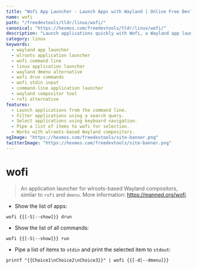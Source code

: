 ```yaml
---
title: "Wofi App Launcher - Launch Apps with Wayland | Online Free DevTools by Hexmos"
name: wofi
path: "/freedevtools/tldr/linux/wofi/"
canonical: "https://hexmos.com/freedevtools/tldr/linux/wofi/"
description: "Launch applications quickly with Wofi, a Wayland app launcher.  Similar to rofi and dmenu, it offers flexible searching and selection. Free online tool, no registration required."
category: linux
keywords:
  - wayland app launcher
  - wlroots application launcher
  - wofi command line
  - linux application launcher
  - wayland dmenu alternative
  - wofi drun commands
  - wofi stdin input
  - command-line application launcher
  - wayland compositor tool
  - rofi alternative
features:
  - Launch applications from the command line.
  - Filter applications using a search query.
  - Select applications using keyboard navigation.
  - Pipe a list of items to wofi for selection.
  - Works with wlroots-based Wayland compositors.
ogImage: "https://hexmos.com/freedevtools/site-banner.png"
twitterImage: "https://hexmos.com/freedevtools/site-banner.png"
---
```


# wofi

> An application launcher for wlroots-based Wayland compositors, similar to `rofi` and `dmenu`.
> More information: <https://manned.org/wofi>.

- Show the list of apps:

`wofi {{[-S|--show]}} drun`

- Show the list of all commands:

`wofi {{[-S|--show]}} run`

- Pipe a list of items to `stdin` and print the selected item to `stdout`:

`printf "{{Choice1\nChoice2\nChoice3}}" | wofi {{[-d|--dmenu]}}`
